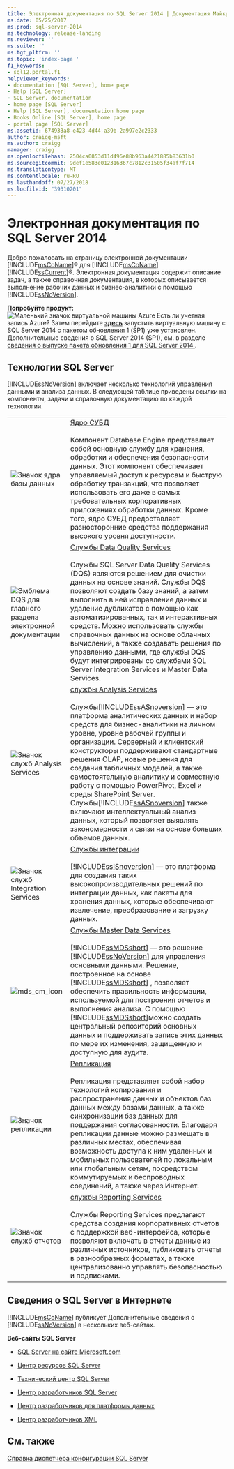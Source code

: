 ```yaml
---
title: Электронная документация по SQL Server 2014 | Документация Майкрософт
ms.date: 05/25/2017
ms.prod: sql-server-2014
ms.technology: release-landing
ms.reviewer: ''
ms.suite: ''
ms.tgt_pltfrm: ''
ms.topic: 'index-page '
f1_keywords:
- sql12.portal.f1
helpviewer_keywords:
- documentation [SQL Server], home page
- Help [SQL Server]
- SQL Server, documentation
- home page [SQL Server]
- Help [SQL Server], documentation home page
- Books Online [SQL Server], home page
- portal page [SQL Server]
ms.assetid: 674933a8-e423-4d44-a39b-2a997e2c2333
author: craigg-msft
ms.author: craigg
manager: craigg
ms.openlocfilehash: 2504ca0853d11d496e88b963a4421885b83631b0
ms.sourcegitcommit: 9def1e583e012316367c7812c31505f34af7f714
ms.translationtype: MT
ms.contentlocale: ru-RU
ms.lasthandoff: 07/27/2018
ms.locfileid: "39310201"
---
```

# Электронная документация по SQL Server 2014
  Добро пожаловать на страницу электронной документации [!INCLUDE[msCoName](../includes/msconame-md.md)]® для [!INCLUDE[msCoName](../includes/msconame-md.md)] [!INCLUDE[ssCurrent](../includes/sscurrent-md.md)]®. Электронная документация содержит описание задач, а также справочная документация, в которых описывается выполнение рабочих данных и бизнес-аналитики с помощью [!INCLUDE[ssNoVersion](../includes/ssnoversion-md.md)].  
  
 **Попробуйте продукт:**  
 ![Маленький значок виртуальной машины Azure](../sql-server/media/what-s-new-in-sql-server-2016/azure-virtual-machine-small.png) Есть ли учетная запись Azure?  Затем перейдите **[здесь](https://ms.portal.azure.com/?flight=1#create/Microsoft.SQLServer2016RTMEnterpriseWindowsServer2012R2)** запустить виртуальную машину с SQL Server 2014 с пакетом обновления 1 (SP1) уже установлен. Дополнительные сведения о SQL Server 2014 (SP1), см. в разделе [сведения о выпуске пакета обновления 1 для SQL Server 2014 ](https://support.microsoft.com/en-us/kb/3058865). 
  
## Технологии SQL Server  
 [!INCLUDE[ssNoVersion](../includes/ssnoversion-md.md)] включает несколько технологий управления данными и анализа данных. В следующей таблице приведены ссылки на компоненты, задачи и справочную документацию по каждой технологии.  
  
|||  
|-|-|  
|![Значок ядра базы данных](media/database-engine.gif "значок компонент Database Engine")|[Ядро СУБД](../database-engine/sql-server-database-engine-overview.md)<br /><br /> Компонент Database Engine представляет собой основную службу для хранения, обработки и обеспечения безопасности данных. Этот компонент обеспечивает управляемый доступ к ресурсам и быструю обработку транзакций, что позволяет использовать его даже в самых требовательных корпоративных приложениях обработки данных. Кроме того, ядро СУБД предоставляет разносторонние средства поддержания высокого уровня доступности.|  
|![Эмблема DQS для главного раздела электронной документации](media/dqs-logo.jpg "эмблема DQS для главного раздела электронной документации")|[Службы Data Quality Services](../data-quality-services/data-quality-services.md)<br /><br /> Службы SQL Server Data Quality Services (DQS) являются решением для очистки данных на основе знаний. Службы DQS позволяют создать базу знаний, а затем выполнить в ней исправление данных и удаление дубликатов с помощью как автоматизированных, так и интерактивных средств. Можно использовать службы справочных данных на основе облачных вычислений, а также создавать решения по управлению данными, где службы DQS будут интегрированы со службами SQL Server Integration Services и Master Data Services.|  
|![Значок служб Analysis Services](media/analysisserver.gif "значок служб Analysis Services")|[службы Analysis Services](../analysis-services/analysis-services.md)<br /><br /> Службы[!INCLUDE[ssASnoversion](../includes/ssasnoversion-md.md)] — это платформа аналитических данных и набор средств для бизнес-аналитики на личном уровне, уровне рабочей группы и организации. Серверный и клиентский конструкторы поддерживают стандартные решения OLAP, новые решения для создания табличных моделей, а также самостоятельную аналитику и совместную работу с помощью PowerPivot, Excel и среды SharePoint Server. Службы[!INCLUDE[ssASnoversion](../includes/ssasnoversion-md.md)] также включают интеллектуальный анализ данных, который позволяет выявлять закономерности и связи на основе больших объемов данных.|  
|![Значок служб Integration Services](media/dts.gif "значок служб Integration Services")|[Службы интеграции](../integration-services/sql-server-integration-services.md)<br /><br /> [!INCLUDE[ssISnoversion](../includes/ssisnoversion-md.md)] — это платформа для создания таких высокопроизводительных решений по интеграции данных, как пакеты для хранения данных, которые обеспечивают извлечение, преобразование и загрузку данных.|  
|![mds_cm_icon](media/mds-cm-icon.gif "mds_cm_icon")|[Службы Master Data Services](../master-data-services/master-data-services.md)<br /><br /> [!INCLUDE[ssMDSshort](../includes/ssmdsshort-md.md)] — это решение [!INCLUDE[ssNoVersion](../includes/ssnoversion-md.md)] для управления основными данными. Решение, построенное на основе [!INCLUDE[ssMDSshort](../includes/ssmdsshort-md.md)] , позволяет обеспечить правильность информации, используемой для построения отчетов и выполнения анализа. С помощью [!INCLUDE[ssMDSshort](../includes/ssmdsshort-md.md)]можно создать центральный репозиторий основных данных и поддерживать запись этих данных по мере их изменения, защищенную и доступную для аудита.|  
|![Значок репликации](media/replication.gif "значок репликации")|[Репликация](../relational-databases/replication/sql-server-replication.md)<br /><br /> Репликация представляет собой набор технологий копирования и распространения данных и объектов баз данных между базами данных, а также синхронизации баз данных для поддержания согласованности. Благодаря репликации данные можно размещать в различных местах, обеспечивая возможность доступа к ним удаленных и мобильных пользователей по локальным или глобальным сетям, посредством коммутируемых и беспроводных соединений, а также через Интернет.|  
|![Значок служб отчетов](media/reportingservices.gif "значок служб Reporting Services")|[службы Reporting Services](../reporting-services/create-deploy-and-manage-mobile-and-paginated-reports.md)<br /><br /> Службы Reporting Services предлагают средства создания корпоративных отчетов с поддержкой веб-интерфейса, которые позволяют включать в отчеты данные из различных источников, публиковать отчеты в разнообразных форматах, а также централизованно управлять безопасностью и подписками.|  
  
## Сведения о SQL Server в Интернете  
 [!INCLUDE[msCoName](../includes/msconame-md.md)] публикует Дополнительные сведения о [!INCLUDE[ssNoVersion](../includes/ssnoversion-md.md)] в нескольких веб-сайтах.  
  
 **Веб-сайты SQL Server**  
  
-   [SQL Server на сайте Microsoft.com](http://go.microsoft.com/fwlink/?linkid=8504)  
  
-   [Центр ресурсов SQL Server](http://go.microsoft.com/fwlink/?linkid=218841)  
  
-   [Технический центр SQL Server](http://go.microsoft.com/fwlink/?linkid=28107)  
  
-   [Центр разработчиков SQL Server](http://go.microsoft.com/fwlink/?LinkId=42457)  
  
-   [Центр разработчиков для платформы данных](http://go.microsoft.com/fwlink/?LinkId=17386)  
  
-   [Центр разработчиков XML](http://go.microsoft.com/fwlink/?LinkId=42458)  
  
## См. также  
 [Справка диспетчера конфигурации SQL Server](../tools/configuration-manager/sql-server-configuration-manager-help.md)  
  
  
